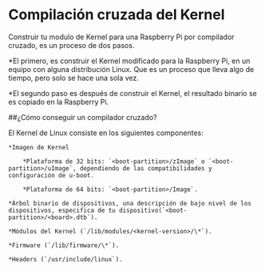 Compilación cruzada del Kernel
==================================

Construir tu modulo de Kernel para una Raspberry Pi por compilador cruzado, es un proceso de dos pasos. 

*El primero, es construir el Kernel modificado para la Raspberry Pi, en un equipo con alguna distribución Linux. Que es un proceso que lleva algo de tiempo, pero solo se hace una sola vez. 

*El segundo paso es después de construir el Kernel, el resultado binario se es copiado en la Raspberry Pi.

##¿Cómo conseguir un compilador cruzado? 
	
El Kernel de Linux consiste en los siguientes componentes:
	
	*Imagen de Kernel

		*Plataforma de 32 bits: `<boot-partition>/zImage` o `<boot-partition>/uImage`, dependiendo de las compatibilidades y configuración de u-boot.

		*Plataforma de 64 bits: `<boot-partition>/Image`.

	*Árbol binario de dispositivos, una descripción de bajo nivel de los dispositivos, especifica de tu dispositivo(`<boot-partition>/<board>.dtb`).

	*Módulos del Kernel (`/lib/modules/<kernel-version>/\*`).

	*Firmware (`/lib/firmware/\*`).

	*Headers (`/usr/include/linux`).
 
